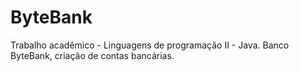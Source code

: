 # ByteBank
Trabalho acadêmico - Linguagens de programação II - Java. Banco ByteBank, criação de contas bancárias.

